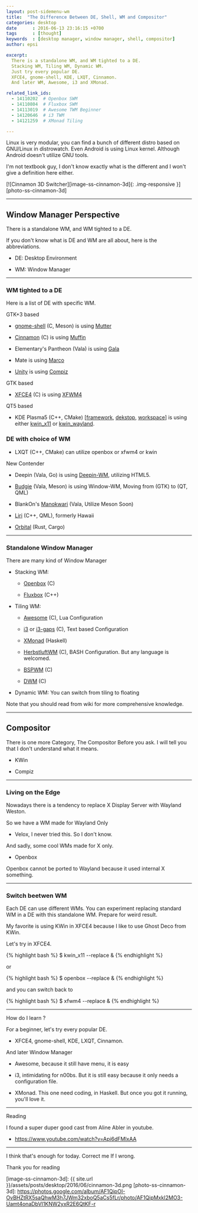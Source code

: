 ```yaml
---
layout: post-sidemenu-wm
title:  "The Difference Between DE, Shell, WM and Compositor"
categories: desktop
date      : 2016-06-13 23:16:15 +0700
tags      : [thought]
keywords  : [desktop manager, window manager, shell, compositor]
author: epsi

excerpt:
  There is a standalone WM, and WM tighted to a DE.
  Stacking WM, Tiling WM, Dynamic WM.
  Just try every popular DE.
  XFCE4, gnome-shell, KDE, LXQT, Cinnamon.
  And later WM, Awesome, i3 and XMonad.

related_link_ids: 
  - 14110202  # Openbox SWM
  - 14110804  # Fluxbox SWM
  - 14113019  # Awesome TWM Beginner
  - 14120646  # i3 TWM
  - 14121259  # XMonad Tiling

---
```


Linux is very modular,
you can find a bunch of different distro 
based on GNU/Linux in distrowatch. 
Even Android is using Linux kernel.
Although Android doesn't utilize GNU tools.

I'm not textbook guy, 
I don't know exactly what is the different
and I won't give a definition here either.

[![Cinnamon 3D Switcher][image-ss-cinnamon-3d]{: .img-responsive }][photo-ss-cinnamon-3d]


-- -- --

## Window Manager Perspective

There is a standalone WM, and WM tighted to a DE.

If you don't know what is DE and WM are all about,
here is the abbreviations.

* DE: Desktop Environment

* WM: Window Manager

-- -- --


### WM tighted to a DE

Here is a list of DE with specific WM.


GTK+3 based

*	[gnome-shell][gnome-shell] (C, Meson) is using [Mutter][mutter]

*	[Cinnamon][cinnamon] (C) is using [Muffin][muffin]

*	Elementary's Pantheon (Vala) is using [Gala][gala]

*	Mate is using [Marco][marco]

*	[Unity][unity] is using [Compiz][compiz]


GTK based

*	[XFCE4][xfce4] (C) is using [XFWM4][xfwm4]


QT5 based

*	KDE Plasma5 (C++, CMake) 
	[[framework][plasma-framework], [dekstop][plasma-desktop], [workspace][plasma-workspace]]
	is using either [kwin_x11][kwin] or [kwin_wayland][kwin].

### DE with choice of WM

*	LXQT (C++, CMake) can utilize openbox or xfwm4 or kwin


New Contender
 
*	Deepin (Vala, Go) is using [Deepin-WM][deepin-wm], utilizing HTML5.

*	[Budgie][budgie] (Vala, Meson) is using Window-WM,
	Moving from (GTK) to (QT, QML)

*	BlankOn's [Manokwari][manokwari] (Vala, Utilize Meson Soon)

*	[Liri][liri-shell] (C++, QML), formerly Hawaii

*	[Orbital][orbital] (Rust, Cargo)

-- -- --

### Standalone Window Manager

There are many kind of Window Manager

*	Stacking WM: 
	
	*	[Openbox][openbox] (C)
	
	*	[Fluxbox][fluxbox] (C++)

*	Tiling WM: 

	*	[Awesome][awesome] (C), Lua Configuration
	
	*	[i3][i3]  or [i3-gaps][i3-gaps] (C), Text based Configuration
	
	*	[XMonad][xmonad] (Haskell)
	
	*	[HerbstluftWM][hlwm] (C),
		BASH Configuration. But any language is welcomed.
	
	*	[BSPWM][bspwm] (C)
	
	*	[DWM][dwm] (C)

*	Dynamic WM: You can switch from tiling to floating

Note that you should read from wiki for more comprehensive knowledge.

-- -- --

## Compositor

There is one more Category, The Compositor
Before you ask. I will tell you 
that I don't understand what it means.

* KWin

* Compiz


-- -- --

### Living on the Edge

Nowadays there is a tendency to 
replace X Display Server with Wayland Weston.

So we have a WM made for Wayland Only

* Velox, I never tried this. So I don't know.

And sadly, some cool WMs made for X only.

* Openbox 

Openbox cannot be ported to Wayland
because it used internal X something.

-- -- --

### Switch beetwen WM

Each DE can use different WMs.
You can experiment replacing 
standard WM in a DE with this standalone WM. 
Prepare for weird result.

My favorite is using KWin in XFCE4
because I like to use Ghost Deco from KWin.

Let's try in XFCE4.

{% highlight bash %}
 $ kwin_x11 --replace &
{% endhighlight %}

or

{% highlight bash %}
 $ openbox --replace &
{% endhighlight %}

and you can switch back to 

{% highlight bash %}
 $ xfwm4 --replace &
{% endhighlight %}

-- -- --

How do I learn ?

For a beginner,
let's try every popular DE.

* XFCE4, gnome-shell, KDE, LXQT, Cinnamon.

And later Window Manager

* Awesome, because it still have menu, it is easy

* i3, intimidating for n00bs. But it is still easy because it only needs a configuration file.

* XMonad. This one need coding, in Haskell. But once you got it running, you'll love it.

-- -- --

Reading

I found a super duper good cast from Aline Abler in youtube.

* <https://www.youtube.com/watch?v=Api6dFMlxAA>

-- -- --

I think that's enough for today.
Correct me If I wrong.

Thank you for reading





[//]: <> ( -- -- -- links below -- -- -- )

[image-ss-cinnamon-3d]: {{ site.url }}/assets/posts/desktop/2016/06/cinnamon-3d.png
[photo-ss-cinnamon-3d]: https://photos.google.com/album/AF1QipOI-OvBHZtRX5saQhwM3h7JWm32xboQ5aCs5fLr/photo/AF1QipMxkI2MO3-Uamt4onaDbVI1KNW2yxR2E6QtKF-r

[gnome-shell]:	https://github.com/GNOME/gnome-shell
[mutter]:		https://github.com/GNOME/mutter
[cinnamon]:	https://github.com/linuxmint/Cinnamon
[muffin]:	https://github.com/linuxmint/muffin
[gala]:		https://github.com/elementary/gala
[marco]:	https://github.com/mate-desktop/marco
[unity]:	https://code.launchpad.net/unity
[compiz]:	https://launchpad.net/compiz
[xfce4]:	https://github.com/xfce-mirror/xfdesktop
[xfwm4]:	https://github.com/xfce-mirror/xfwm4

[plasma-framework]:	https://github.com/KDE/plasma-framework
[plasma-desktop]:	https://github.com/KDE/plasma-desktop
[plasma-workspace]:	https://github.com/KDE/plasma-workspace
[kwin]:	https://github.com/KDE/kwin

[deepin-wm]:	https://github.com/linuxdeepin/deepin-wm
[budgie]:		https://github.com/budgie-desktop/budgie-desktop
[manokwari]:	https://github.com/BlankOn/manokwari
[liri-shell]:	https://github.com/lirios/shell
[orbital]:		https://github.com/redox-os/orbital
[openbox]:	https://github.com/danakj/openbox
[fluxbox]:	https://github.com/fluxbox/fluxbox

[awesome]:	https://github.com/awesomeWM/awesome
[i3]:		https://github.com/i3/i3
[i3-gaps]:	https://github.com/Airblader/i3
[xmonad]:	https://github.com/xmonad/xmonad	
[hlwm]:		https://github.com/herbstluftwm/herbstluftwm
[bspwm]:	https://github.com/baskerville/bspwm
[dwm]:		https://github.com/sr/dwm
